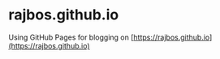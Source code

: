 # rajbos.github.io

Using GitHub Pages for blogging on [https://rajbos.github.io](https://rajbos.github.io)
